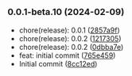 ## <small>0.0.1-beta.10 (2024-02-09)</small>

* chore(release): 0.0.1 ([2857a9f](https://github.com/AwesomeDevin/lzd-seller-plugins/commit/2857a9f))
* chore(release): 0.0.2 ([1217305](https://github.com/AwesomeDevin/lzd-seller-plugins/commit/1217305))
* chore(release): 0.0.2 ([0dbba7e](https://github.com/AwesomeDevin/lzd-seller-plugins/commit/0dbba7e))
* feat: initial commit ([765e459](https://github.com/AwesomeDevin/lzd-seller-plugins/commit/765e459))
* Initial commit ([8cc12ed](https://github.com/AwesomeDevin/lzd-seller-plugins/commit/8cc12ed))



